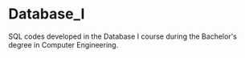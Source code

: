 # Database_I
SQL codes developed in the Database I course during the Bachelor's degree in Computer Engineering.
